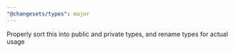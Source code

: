 ```yaml
---
"@changesets/types": major
---
```


Properly sort this into public and private types, and rename types for actual usage

